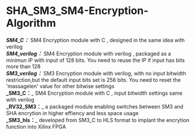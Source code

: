 # SHA_SM3_SM4-Encryption-Algorithm
_**SM4_C：**_ SM4 Encryption module with C , designed in the same idea with verilog  
_**SM4_verilog：**_ SM4 Encryption module with verilog , packaged as a minimun IP with input of 128 bits. You need to reuse the IP if input has bits more than 128  
_**SM3_verilog：**_ SM3 Encryption module with verilog, with no input bitwidth restriction,but the default input bits set is 256 bits. You need to reset the 'massagelen' value for other bitwise settings  
**_SM3_C：**_ SM4 Encryption module with C , input bitwidth settings same with verilog  
**_RV32_SM3：**_ a packaged module enabling switches between SM3 and SHA encrytion in higher effiency and less space usage  
**_SM3_hls：**_ developed from SM3_C to HLS format to implant the encrytion function into Xilinx FPGA
